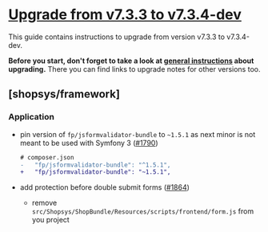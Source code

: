 # [Upgrade from v7.3.3 to v7.3.4-dev](https://github.com/shopsys/shopsys/compare/v7.3.3...7.3)

This guide contains instructions to upgrade from version v7.3.3 to v7.3.4-dev.

**Before you start, don't forget to take a look at [general instructions](https://github.com/shopsys/shopsys/blob/7.3/UPGRADE.md) about upgrading.**
There you can find links to upgrade notes for other versions too.

## [shopsys/framework]

### Application

- pin version of `fp/jsformvalidator-bundle` to `~1.5.1` as next minor is not meant to be used with Symfony 3 ([#1790](https://github.com/shopsys/shopsys/pull/1790))
    ```diff
    # composer.json
    -   "fp/jsformvalidator-bundle": "^1.5.1",
    +   "fp/jsformvalidator-bundle": "~1.5.1",
    ```

- add protection before double submit forms ([#1864](https://github.com/shopsys/shopsys/pull/1864))
     - remove `src/Shopsys/ShopBundle/Resources/scripts/frontend/form.js` from you project

